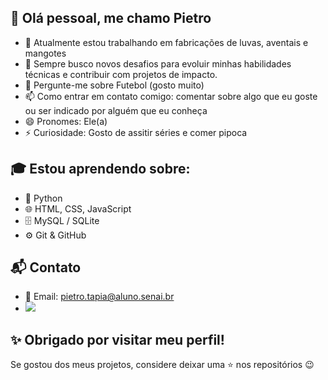 ## 👋 Olá pessoal, me chamo Pietro

- 🔭 Atualmente estou trabalhando em fabricações de luvas, aventais e mangotes
- 🚀 Sempre busco novos desafios para evoluir minhas habilidades técnicas e contribuir com projetos de impacto.
- 💬 Pergunte-me sobre Futebol (gosto muito)
- 📫 Como entrar em contato comigo: comentar sobre algo que eu goste ou ser indicado por alguém que eu conheça
- 😄 Pronomes: Ele(a)
- ⚡ Curiosidade: Gosto de assitir séries e comer pipoca

## 🎓 Estou aprendendo sobre:
- 🐍 Python
- 🌐 HTML, CSS, JavaScript
- 🗄️ MySQL / SQLite
- ⚙️ Git & GitHub

## 📬 Contato
- 📧 Email: pietro.tapia@aluno.senai.br
- <a href="https://instagram.com/seu-usuário-instagram-aqui" target="_blank"><img loading="lazy" src="https://img.shields.io/badge/-Instagram-%23E4405F?style=for-the-badge&logo=instagram&logoColor=white" target="_blank"></a>

## ✨ Obrigado por visitar meu perfil!  
Se gostou dos meus projetos, considere deixar uma ⭐ nos repositórios 😉
